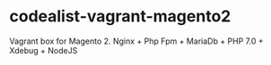 # codealist-vagrant-magento2
Vagrant box for Magento 2. Nginx + Php Fpm + MariaDb + PHP 7.0 + Xdebug + NodeJS

